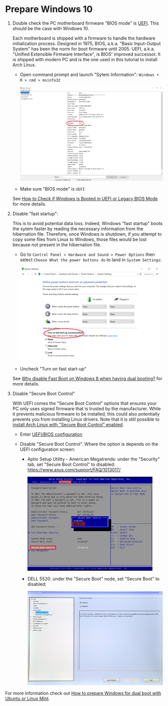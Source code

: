 # Prepare Windows 10

1.  Double check the PC motherboard firmware "BIOS mode" is [UEFI](https://en.wikipedia.org/wiki/Unified_Extensible_Firmware_Interface). This should be the case with Windows 10.

    Each motherboard is shipped with a firmware to handle the hardware initialization process. Designed in 1975, BIOS, a.k.a. "Basic Input-Output System" has been the norm for boot firmware until 2005. UEFI, a.k.a. "Unified Extensible Firmware Interface", is BIOS' improved successor. It is shipped with modern PC and is the one used in this tutorial to install Arch Linux.

    - Open command prompt and launch "Sytem Information": `Windows + R > cmd > msinfo32`

      <img src="./images/msinfo32.png" alt="msinfo32" height="300px"/>

    - Make sure "BIOS mode" is `UEFI`

    See [How to Check if Windows is Booted in UEFI or Legacy BIOS Mode](https://www.eightforums.com/threads/bios-mode-see-if-windows-boot-in-uefi-or-legacy-mode.29504/) for more details.

1.  Disable "fast startup":

    This is to avoid potential data loss. Indeed, Windows "fast startup" boots the sytem faster by reading the necessary information from the hibernation file. Therefore, once Windows is shutdown, if you attempt to copy some files from Linux to Windows, those files would be lost because not present in the hibernation file.

    - Go to `Control Panel > Hardware and Sound > Power Options` then select `Choose What the power buttons do` to land in `System Settings`:

      <img src="./images/fast-startup.png" alt="fast startup" height="300px"/>

    - Uncheck "Turn on fast start-up"

    See [Why disable Fast Boot on Windows 8 when having dual booting?](https://askubuntu.com/questions/452071/why-disable-fast-boot-on-windows-8-when-having-dual-booting) for more details.

1.  Disable "Secure Boot Control"

    With UEFI comes the "Secure Boot Control" options that ensures your PC only uses signed firmware that is trusted by the manufacturer. While it prevents malicious firmware to be installed, this could also potentially prevents you from installing Linux drivers. Note that it is still possible to [install Arch Linux with "Secure Boot Control" enabled](https://wiki.archlinux.org/index.php/Secure_Boot).

    - Enter [UEFI/BIOS configuration](./general-tips.md#enter-uefibios-configuration)

    - Disable "Secure Boot Control". Where the option is depends on the UEFI configuration screen:

      - Aptio Setup Utility - American Megatrends: under the "Security" tab, set "Secure Boot Control" to disabled: https://www.asus.com/support/FAQ/1013017/

        <img src="./images/american-megatrends-uefi-secure-boot.png" alt="UEFI Secure Boot American Megatrends" height="300px"/>

      - DELL 5520: under the "Secure Boot" node, set "Secure Boot" to disabled:

        <img src="./images/dell-uefi-secure-boot.jpg" alt="UEFI Secure Boot DELL" height="300px"/>

For more information check out [How to prepare Windows for dual boot with Ubuntu or Linux Mint](https://sites.google.com/site/easylinuxtipsproject/windows).
